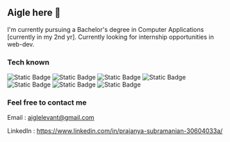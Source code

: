 ## Aigle here 👋 

I'm currently pursuing a Bachelor's degree in Computer Applications [currently in my 2nd yr]. Currently looking for internship opportunities in web-dev.

### Tech known

<div>
 <img alt="Static Badge" src="https://img.shields.io/badge/html5-E34F26?style=for-the-badge&logoSize=auto&labelColor=%23E34F26">
 <img alt="Static Badge" src="https://img.shields.io/badge/css3-1572B6?style=for-the-badge&logoSize=auto&labelColor=%23E34F26">
 <img alt="Static Badge" src="https://img.shields.io/badge/JavaScript-F7DF1E?style=for-the-badge&logoSize=auto&labelColor=%23E34F26">
 <img alt="Static Badge" src="https://img.shields.io/badge/python-3776AB?style=for-the-badge&logoSize=auto&labelColor=%23E34F26">
 <img alt="Static Badge" src="https://img.shields.io/badge/java-F80000?style=for-the-badge&logoSize=auto&labelColor=%23E34F26">
 <img alt="Static Badge" src="https://img.shields.io/badge/blender-E87D0D?style=for-the-badge&logoSize=auto&labelColor=%23E34F26">
 <img alt="Static Badge" src="https://img.shields.io/badge/git-F05032?style=for-the-badge&logoSize=auto&labelColor=%23E34F26">
</div>

### Feel free to contact me

Email : aiglelevant@gmail.com

LinkedIn : https://www.linkedin.com/in/prajanya-subramanian-30604033a/
<!--
**aigle-levant/aigle-levant** is a ✨ _special_ ✨ repository because its `README.md` (this file) appears on your GitHub profile.

Here are some ideas to get you started:

- 🔭 I’m currently working on ...
- 🌱 I’m currently learning ...
- 👯 I’m looking to collaborate on ...
- 🤔 I’m looking for help with ...
- 💬 Ask me about ...
- 📫 How to reach me: ...
- 😄 Pronouns: ...
- ⚡ Fun fact: ...
-->
